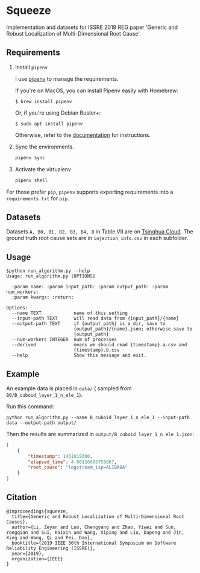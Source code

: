 # Squeeze
Implementation and datasets for ISSRE 2019 REG paper 'Generic and Robust Localization of Multi-Dimensional Root Cause'.

## Requirements

1.  Install `pipenv`

    I use [pipenv](https://github.com/pypa/pipenv) to manage the requirements.

    If you're on MacOS, you can install Pipenv easily with Homebrew:

    ```
    $ brew install pipenv
    ```

    Or, if you're using Debian Buster+:

    ```
    $ sudo apt install pipenv
    ```
    
    Otherwise, refer to the [documentation](https://docs.pipenv.org/en/latest/install/#installing-pipenv) for instructions.

2.  Sync the environments.

    ``` bash
    pipenv sync
    ```

3.  Activate the virtualenv

    ``` bash
    pipenv shell
    ```



For those prefer `pip`,  `pipenv` supports exporting requirements into a `requirements.txt` for `pip`.

## Datasets

Datasets `A, B0, B1, B2, B3, B4, D` in Table VII are on [Tsinghua Cloud](https://cloud.tsinghua.edu.cn/d/6e1e5adebe6a4a3cbd66/).
The ground truth root cause sets are in `injection_info.csv` in each subfolder.

## Usage

```
$python run_algorithm.py --help
Usage: run_algorithm.py [OPTIONS]

  :param name: :param input_path: :param output_path: :param num_workers:
  :param kwargs: :return:

Options:
  --name TEXT            name of this setting
  --input-path TEXT      will read data from {input_path}/{name}
  --output-path TEXT     if {output_path} is a dir, save to
                         {output_path}/{name}.json; otherwise save to
                         {output_path}
  --num-workers INTEGER  num of processes
  --derived              means we should read {timestamp}.a.csv and
                         {timestamp}.b.csv
  --help                 Show this message and exit.
```

## Example

An example data is placed in `data/` ( sampled from `B0/B_cuboid_layer_1_n_ele_1`).

Run this command:

```
python run_algorithm.py --name B_cuboid_layer_1_n_ele_1 --input-path data --output-path output/
```

Then the results are summarized in `output/B_cuboid_layer_1_n_ele_1.json`:

```json
[
    {
        "timestamp": 1451019300,
        "elapsed_time": 4.80116605758667,
        "root_cause": "logstream_isp=ALIBABA"
    }
]
```



## Citation

```
@inproceedings{squeeze,
  title={Generic and Robust Localization of Multi-Dimensional Root Causes},
  author={Li, Zeyan and Luo, Chengyang and Zhao, Yiwei and Sun, Yongqian and Sui, Kaixin and Wang, Xiping and Liu, Dapeng and Jin, Xing and Wang, Qi and Pei, Dan},
  booktitle={2019 IEEE 30th International Symposium on Software Reliability Engineering (ISSRE)},
  year={2019},
  organization={IEEE}
}
```